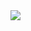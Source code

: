 
<img src="https://readme-typing-svg.demolab.com?font=Fira+Code&weight=200&pause=1000&color=C799FF&width=300&lines=Welcome+to+my+Github!+" align="right">
